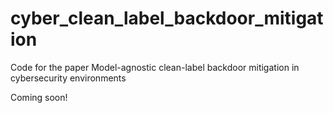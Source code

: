 # cyber_clean_label_backdoor_mitigation
Code for the paper Model-agnostic clean-label backdoor mitigation in cybersecurity environments

Coming soon!
